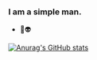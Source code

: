 ### I am a simple man.
- 👾👽


[![Anurag's GitHub stats](https://github-readme-stats.vercel.app/api?username=ssantosalan&theme=highcontrast&show_icons=true)](https://github.com/ssantosalan/github-readme-stats&theme=highcontrast)








<!--
**ssantosalan/ssantosalan** is a ✨ _special_ ✨ repository because its `README.md` (this file) appears on your GitHub profile.

Here are some ideas to get you started:

- 🔭 I’m currently working on ...
- 🌱 I’m currently learning ...
- 👯 I’m looking to collaborate on ...
- 🤔 I’m looking for help with ...
- 💬 Ask me about ...
- 📫 How to reach me: ...
- 😄 Pronouns: ...
- ⚡ Fun fact: ...
-->
